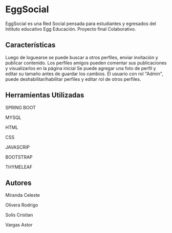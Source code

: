 # EggSocial
 EggSocial es una Red Social pensada para estudiantes y egresados del Intituto educativo Egg Educación. Proyecto final Colaborativo.



## Características

Luego de loguearse se puede buscar a otros perfiles, enviar invitación y publicar contenido.
Los perfiles amigos pueden comentar sus publicaciones y visualizarlos en la página inicial
Se puede agregar una foto de perfil y editar su tamaño antes de guardar los cambios.
El usuario con rol "Admin", puede deshabilitar/habilitar perfiles y editar rol de otros perfiles.

## Herramientas Utilizadas

SPRING BOOT

MYSQL

HTML

CSS

JAVASCRIP

BOOTSTRAP

THYMELEAF

## Autores

Miranda Celeste

Olivera Rodrigo

Solís Cristian

Vargas Astor